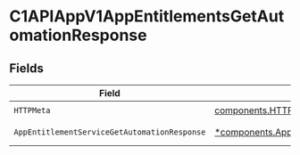 # C1APIAppV1AppEntitlementsGetAutomationResponse


## Fields

| Field                                                                                                                           | Type                                                                                                                            | Required                                                                                                                        | Description                                                                                                                     |
| ------------------------------------------------------------------------------------------------------------------------------- | ------------------------------------------------------------------------------------------------------------------------------- | ------------------------------------------------------------------------------------------------------------------------------- | ------------------------------------------------------------------------------------------------------------------------------- |
| `HTTPMeta`                                                                                                                      | [components.HTTPMetadata](../../models/components/httpmetadata.md)                                                              | :heavy_check_mark:                                                                                                              | N/A                                                                                                                             |
| `AppEntitlementServiceGetAutomationResponse`                                                                                    | [*components.AppEntitlementServiceGetAutomationResponse](../../models/components/appentitlementservicegetautomationresponse.md) | :heavy_minus_sign:                                                                                                              | Successful response                                                                                                             |